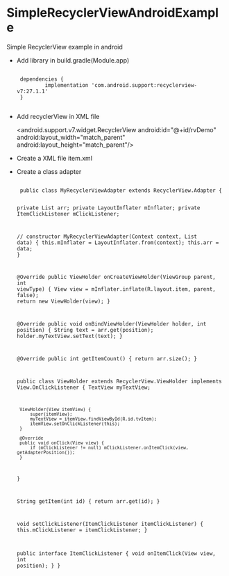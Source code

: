 # SimpleRecyclerViewAndroidExample
Simple RecyclerView example in android

 - Add library in build.gradle(Module.app)

	<code>
	dependencies {
    		implementation 'com.android.support:recyclerview-v7:27.1.1'
	}
	</code>

 - Add recyclerView in XML file

 	<android.support.v7.widget.RecyclerView
        android:id="@+id/rvDemo"
        android:layout_width="match_parent"
        android:layout_height="match_parent"/>


 - Create a XML file item.xml

 	<?xml version="1.0" encoding="utf-8"?>
	<LinearLayout
    	xmlns:android="http://schemas.android.com/apk/res/android"
    	android:layout_width="wrap_content"
    	android:layout_height="wrap_content"
    	android:orientation="horizontal"
    	android:padding="10dp">
    	<TextView
       		android:id="@+id/tvItem"
        	android:layout_width="wrap_content"
        	android:layout_height="wrap_content"
        	android:textSize="20sp"/>
	</LinearLayout>

 - Create a class adapter

 	<code>
 	public class MyRecyclerViewAdapter extends RecyclerView.Adapter<MyRecyclerViewAdapter.ViewHolder> {

    private List<String> arr;
    private LayoutInflater mInflater;
    private ItemClickListener mClickListener;

    // constructor
    MyRecyclerViewAdapter(Context context, List<String> data) {
        this.mInflater = LayoutInflater.from(context);
        this.arr = data;
    }

    @Override
    public ViewHolder onCreateViewHolder(ViewGroup parent, int viewType) {
        View view = mInflater.inflate(R.layout.item, parent, false);
        return new ViewHolder(view);
    }

    @Override
    public void onBindViewHolder(ViewHolder holder, int position) {
        String text = arr.get(position);
        holder.myTextView.setText(text);
    }

    @Override
    public int getItemCount() {
        return arr.size();
    }

    public class ViewHolder extends RecyclerView.ViewHolder implements View.OnClickListener {
        TextView myTextView;

        ViewHolder(View itemView) {
            super(itemView);
            myTextView = itemView.findViewById(R.id.tvItem);
            itemView.setOnClickListener(this);
        }

        @Override
        public void onClick(View view) {
            if (mClickListener != null) mClickListener.onItemClick(view, getAdapterPosition());
        }
    }

    String getItem(int id) {
        return arr.get(id);
    }

    void setClickListener(ItemClickListener itemClickListener) {
        this.mClickListener = itemClickListener;
    }
    
    public interface ItemClickListener {
        void onItemClick(View view, int position);
    }
}
	</code>
